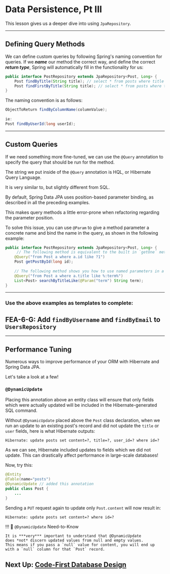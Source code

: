 # Data Persistence, Pt III

This lesson gives us a deeper dive into using `JpaRepository`.

---

## Defining Query Methods

We can define custom queries by following Spring's naming
convention for queries. If we ***name*** our method the correct way, and define the
correct ***return type***, Spring will automatically fill in the functionality for us:

```java
public interface PostRepository extends JpaRepository<Post, Long> {
    Post findByTitle(String title); // select * from posts where title = ?
    Post findFirstByTitle(String title); // select * from posts where title = ? limit 1
}
```

The naming convention is as follows:

```JAVA
ObjectToReturn findByColumnName(columnValue);
        
ie:
Post findByUserId(long userId);
```

---
## Custom Queries
If we need something more fine-tuned, we can use the `@Query` annotation to specify
the query that should be run for the method. 

The string we put inside of the `@Query` annotation is HQL, or Hibernate Query Language. 

It is very similar to, but slightly different from SQL.

By default, Spring Data JPA uses position-based parameter binding, as described in all the preceding examples. 

This makes query methods a little error-prone when refactoring regarding the parameter position.

To solve this issue, you can use `@Param` to give a method parameter a concrete name and bind the name in the query, as shown in the following example:

```java
public interface PostRepository extends JpaRepository<Post, Long> {
     // The following method is equivalent to the built in `getOne` method, there's no need to create this example
    @Query("from Post a where a.id like ?1")
    Post getPostById(long id);
    
    // The following method shows you how to use named parameters in a HQL custom query:    
    @Query("from Post a where a.title like %:term%")
    List<Post> searchByTitleLike(@Param("term") String term);
}
```
---

### Use the above examples as templates to complete:

## FEA-6-G: Add `findByUsername` and `findByEmail` to `UsersRepository`

---

## Performance Tuning

Numerous ways to improve performance of your ORM with Hibernate and Spring Data JPA.

Let's take a look at a few!

### `@DynamicUpdate`

Placing this annotation above an entity class will ensure that only fields which were actually updated 
will be included in the Hibernate-generated SQL command.

Without `@DynamicUpdate` placed above the `Post` class declaration, 
when we run an update to an existing post's record and did not update the `title` or `user` fields,
here is what Hibernate outputs:

```
Hibernate: update posts set content=?, title=?, user_id=? where id=?
```

As we can see, Hibernate included updates to fields which we did not update. This can drastically affect performance in large-scale databases!

Now, try this:

```JAVA
@Entity
@Table(name="posts")
@DynamicUpdate // added this annotation
public class Post {
    ...
}
```

Sending a `PUT` request again to update only `Post.content` will now result in:

```
Hibernate: update posts set content=? where id=?
```

!!! 🧐 `@DynamicUpdate` Need-to-Know

    It is ***very*** important to understand that @DynamicUpdate 
    does *not* discern updated values from null and empty values.
    This means if you pass a `null` value for content, you will end up with a `null` column for that `Post` record.

## Next Up: [Code-First Database Design](15-code-first.md)